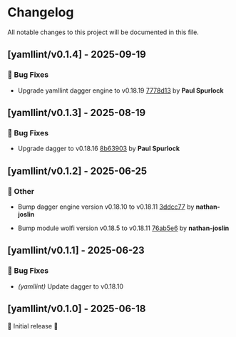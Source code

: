 # Changelog

All notable changes to this project will be documented in this file.

## [yamllint/v0.1.4] - 2025-09-19

### 🐛 Bug Fixes

- Upgrade yamllint dagger engine to v0.18.19 [7778d13](https://github.com/act3-ai/dagger/commit/7778d130cee4df791a56423076c79800dd395598) by **Paul Spurlock**


## [yamllint/v0.1.3] - 2025-08-19

### 🐛 Bug Fixes

- Upgrade dagger to v0.18.16 [8b63903](https://github.com/act3-ai/dagger/commit/8b63903e35f5e9ab18b10d479d993bcb1f70e074) by **Paul Spurlock**


## [yamllint/v0.1.2] - 2025-06-25

### 💼 Other

- Bump dagger engine version v0.18.10 to v0.18.11 [3ddcc77](https://github.com/act3-ai/dagger/commit/3ddcc7737db3b65ac3c7b3949230dedc4dde9e6e) by **nathan-joslin**

- Bump module wolfi version v0.18.5 to v0.18.11 [76ab5e6](https://github.com/act3-ai/dagger/commit/76ab5e6ecdd817139052e0fdfd1ed2531a5e698a) by **nathan-joslin**


## [yamllint/v0.1.1] - 2025-06-23

### 🐛 Bug Fixes

- *(yamllint)* Update dagger to v0.18.10

## [yamllint/v0.1.0] - 2025-06-18

🚀 Initial release 🚀

